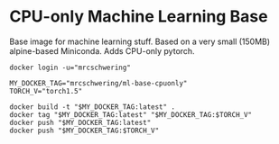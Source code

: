 # CPU-only Machine Learning Base

Base image for machine learning stuff.
Based on a very small (150MB) alpine-based Miniconda.
Adds CPU-only pytorch.

```
docker login -u="mrcschwering"

MY_DOCKER_TAG="mrcschwering/ml-base-cpuonly"
TORCH_V="torch1.5"

docker build -t "$MY_DOCKER_TAG:latest" .
docker tag "$MY_DOCKER_TAG:latest" "$MY_DOCKER_TAG:$TORCH_V"
docker push "$MY_DOCKER_TAG:latest"
docker push "$MY_DOCKER_TAG:$TORCH_V"
```
